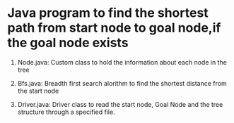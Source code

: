 # Java program to find the shortest path from start node to goal node,if the goal node exists

1. Node.java:
       Custom class to hold the information about each node in the tree

2. Bfs.java:
       Breadth first search alorithm to find the shortest distance from the start node
       
3. Driver.java:
       Driver class to read the start node, Goal Node and the tree structure through a specified file.
